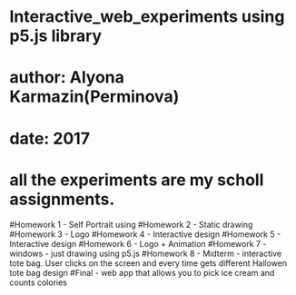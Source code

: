 # Interactive_web_experiments using p5.js library
# author: Alyona Karmazin(Perminova) 
# date: 2017
# all the experiments are my scholl assignments. 
#Homework 1 - Self Portrait using
#Homework 2 - Static drawing 
#Homework 3 - Logo
#Homework 4 - Interactive design
#Homework 5 - Interactive design
#Homework 6 - Logo + Animation
#Homework 7 - windows - just drawing using p5.js
#Homework 8 - Midterm - interactive tote bag. User clicks on the screen and every time gets different Hallowen tote bag design
#Final - web app that allows you to pick ice cream and counts colories
